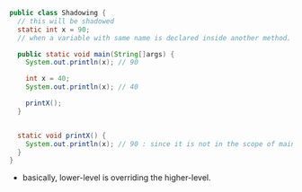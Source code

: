 ```Java
public class Shadowing {
  // this will be shadowed 
  static int x = 90; 
  // when a variable with same name is declared inside another method.

  public static void main(String[]args) {
    System.out.println(x); // 90

    int x = 40;
    System.out.println(x); // 40

    printX();
  }


  static void printX() {
    System.out.println(x); // 90 : since it is not in the scope of main()
  }
}
```

- basically, lower-level is overriding the higher-level.

